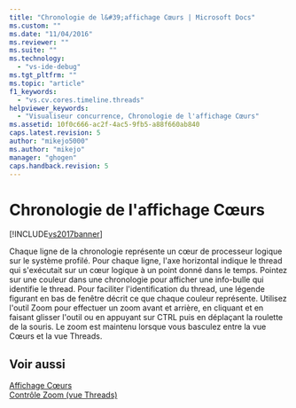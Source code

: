 ```yaml
---
title: "Chronologie de l&#39;affichage Cœurs | Microsoft Docs"
ms.custom: ""
ms.date: "11/04/2016"
ms.reviewer: ""
ms.suite: ""
ms.technology: 
  - "vs-ide-debug"
ms.tgt_pltfrm: ""
ms.topic: "article"
f1_keywords: 
  - "vs.cv.cores.timeline.threads"
helpviewer_keywords: 
  - "Visualiseur concurrence, Chronologie de l'affichage Cœurs"
ms.assetid: 10f0c666-ac2f-4ac5-9fb5-a88f660ab840
caps.latest.revision: 5
author: "mikejo5000"
ms.author: "mikejo"
manager: "ghogen"
caps.handback.revision: 5
---
```

# Chronologie de l&#39;affichage Cœurs
[!INCLUDE[vs2017banner](../code-quality/includes/vs2017banner.md)]

Chaque ligne de la chronologie représente un cœur de processeur logique sur le système profilé.  Pour chaque ligne, l'axe horizontal indique le thread qui s'exécutait sur un cœur logique à un point donné dans le temps.  Pointez sur une couleur dans une chronologie pour afficher une info\-bulle qui identifie le thread.  Pour faciliter l'identification du thread, une légende figurant en bas de fenêtre décrit ce que chaque couleur représente.  Utilisez l'outil Zoom pour effectuer un zoom avant et arrière, en cliquant et en faisant glisser l'outil ou en appuyant sur CTRL puis en déplaçant la roulette de la souris.  Le zoom est maintenu lorsque vous basculez entre la vue Cœurs et la vue Threads.  
  
## Voir aussi  
 [Affichage Cœurs](../profiling/cores-view.md)   
 [Contrôle Zoom \(vue Threads\)](../profiling/zoom-control-threads-view.md)